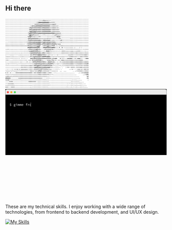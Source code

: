 ## Hi there


<img src="https://github.com/aye007/aye007/blob/main/arash.png?raw=true" alt="Arash's Picture" width="260" height="auto" />  <img src="https://github.com/aye007/aye007/blob/main/about.gif?raw=true" alt="About Me GIF" width="570" height="auto" /> 

<!-- Skills Section -->
<div align="left" style="margin-top: 150px;">
  <p>
    These are my technical skills. I enjoy working with a wide range of technologies, 
    from frontend to backend development, and UI/UX design.
  </p>
<a href="https://skillicons.dev">
  <img src="https://skillicons.dev/icons?i=html,css,js,php,react,angular,vue,flutter,nodejs,laravel,wordpress,sass,jquery,bootstrap,webpack,vite,symfony,kubernetes,docker,debian,github,ai,ps,xd,phpstorm,postman,ai" 
       alt="My Skills" />
</a>

</div>
